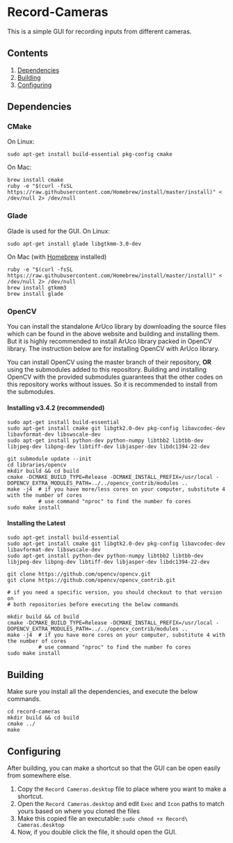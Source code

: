 # Record-Cameras

This is a simple GUI for recording inputs from different cameras.

## Contents
1. [Dependencies](#dependencies)
2. [Building](#building)
3. [Configuring](#configuring)

## Dependencies

### CMake
On Linux:
```
sudo apt-get install build-essential pkg-config cmake
```

On Mac:
```
brew install cmake
ruby -e "$(curl -fsSL https://raw.githubusercontent.com/Homebrew/install/master/install)" < /dev/null 2> /dev/null
```


### Glade
Glade is used for the GUI. On Linux:
```
sudo apt-get install glade libgtkmm-3.0-dev
```

On Mac (with [Homebrew](https://brew.sh/) installed)
```
ruby -e "$(curl -fsSL https://raw.githubusercontent.com/Homebrew/install/master/install)" < /dev/null 2> /dev/null
brew install gtkmm3
brew install glade
```

### OpenCV

You can install the standalone ArUco library by downloading the source files which can be found in the above website and building and installing them.
But it is highly recommended to install ArUco library packed in OpenCV library.
The instruction below are for installing OpenCV with ArUco library.

You can install OpenCV using the master branch of their repository, **OR** using the submodules added to this repository.
Building and installing OpenCV with the provided submodules guarantees that the other codes on this repository works without issues.
So it is recommended to install from the submodules.


#### Installing v3.4.2 (recommended)
```
sudo apt-get install build-essential
sudo apt-get install cmake git libgtk2.0-dev pkg-config libavcodec-dev libavformat-dev libswscale-dev
sudo apt-get install python-dev python-numpy libtbb2 libtbb-dev libjpeg-dev libpng-dev libtiff-dev libjasper-dev libdc1394-22-dev

git submodule update --init
cd libraries/opencv
mkdir build && cd build
cmake -DCMAKE_BUILD_TYPE=Release -DCMAKE_INSTALL_PREFIX=/usr/local -DOPENCV_EXTRA_MODULES_PATH=../../opencv_contrib/modules ..
make -j4  # if you have more/less cores on your computer, substitute 4 with the number of cores
          # use command "nproc" to find the number fo cores
sudo make install
```


#### Installing the Latest
```
sudo apt-get install build-essential
sudo apt-get install cmake git libgtk2.0-dev pkg-config libavcodec-dev libavformat-dev libswscale-dev
sudo apt-get install python-dev python-numpy libtbb2 libtbb-dev libjpeg-dev libpng-dev libtiff-dev libjasper-dev libdc1394-22-dev

git clone https://github.com/opencv/opencv.git
git clone https://github.com/opencv/opencv_contrib.git

# if you need a specific version, you should checkout to that version on
# both repositories before executing the below commands

mkdir build && cd build
cmake -DCMAKE_BUILD_TYPE=Release -DCMAKE_INSTALL_PREFIX=/usr/local -DOPENCV_EXTRA_MODULES_PATH=../../opencv_contrib/modules ..
make -j4  # if you have more cores on your computer, substitute 4 with the number of cores
          # use command "nproc" to find the number fo cores
sudo make install
```


## Building

Make sure you install all the dependencies, and execute the below commands.
```
cd record-cameras
mkdir build && cd build
cmake ../
make
```


## Configuring

After building, you can make a shortcut so that the GUI can be open easily from somewhere else.
1. Copy the `Record Cameras.desktop` file to place where you want to make a shortcut.
1. Open the `Record Cameras.desktop` and edit `Exec` and `Icon` paths to match yours based on where you cloned the files
1. Make this copied file an executable: `sudo chmod +x Record\ Cameras.desktop`
1. Now, if you double click the file, it should open the GUI.
